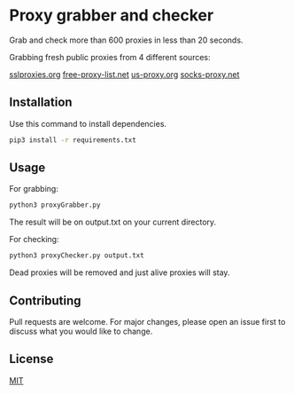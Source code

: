 # Proxy grabber and checker 

Grab and check more than 600 proxies in less than 20 seconds.

Grabbing fresh public proxies from 4 different sources:

[sslproxies.org](http://sslproxies.org)
[free-proxy-list.net](http://free-proxy-list.net)
[us-proxy.org](http://us-proxy.org)
[socks-proxy.net](http://socks-proxy.net)


## Installation

Use this command to install dependencies.


```bash
pip3 install -r requirements.txt
```

## Usage

For grabbing:

```bash
python3 proxyGrabber.py
```

The result will be on output.txt on your current directory.

For checking:

```bash
python3 proxyChecker.py output.txt
```

Dead proxies will be removed and just alive proxies will stay.


## Contributing
Pull requests are welcome. For major changes, please open an issue first to discuss what you would like to change.

## License
[MIT](https://choosealicense.com/licenses/mit/)
